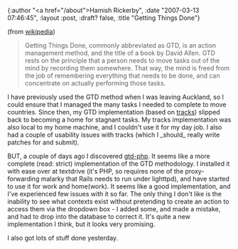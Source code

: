 {:author "<a href=\"/about\">Hamish Rickerby</a>", :date "2007-03-13 07:46:45", :layout :post, :draft? false, :title "Getting Things Done"}

(from <a href="http://en.wikipedia.org/wiki/Getting_Things_Done">wikipedia</a>)
<blockquote>Getting Things Done, commonly abbreviated as GTD, is an action management method, and the title of a book by David Allen.
GTD rests on the principle that a person needs to move tasks out of the mind by recording them somewhere. That way, the mind is freed from the job of remembering everything that needs to be done, and can concentrate on actually performing those tasks.</blockquote>
I have previously used the GTD method when I was leaving Auckland, so I could ensure that I managed the many tasks I needed to complete to move countries.  Since then, my GTD implementation (based on <a href="http://www.rousette.org.uk/projects/">tracks</a>) slipped back to becoming a home for stagnant tasks.  My tracks implementation was also local to my home machine, and I couldn't use it for my day job.  I also had a couple of usability issues with tracks (which I _should_ really write patches for and submit).

BUT, a couple of days ago I discovered <a href="http://www.gtd-php.com/">gtd-php</a>.  It seems like a more complete (read: strict) implementation of the GTD methodology.  I installed it with ease over at textdrive (it's PHP, so requires none of the proxy-forwarding malarky that Rails needs to run under lighttpd), and have started to use it for work and home(work).  It seems like a good implementation, and I've experienced few issues with it so far.  The only thing I don't like is the inability to see what contexts exist without pretending to create an action to access them via the dropdown box - I added some, and made a mistake, and had to drop into the database to correct it.  It's quite a new implementation I think, but it looks very promising.

I also got lots of stuff done yesterday.
